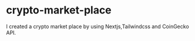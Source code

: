 # crypto-market-place
I created a crypto market place by using Nextjs,Tailwindcss and CoinGecko API.
